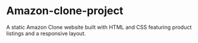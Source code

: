 # Amazon-clone-project
A static Amazon Clone website built with HTML and CSS featuring product listings and a responsive layout.
